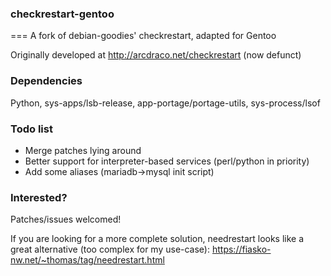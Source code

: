 ### checkrestart-gentoo
===
A fork of debian-goodies' checkrestart, adapted for Gentoo

Originally developed at http://arcdraco.net/checkrestart (now defunct)

### Dependencies
Python, sys-apps/lsb-release, app-portage/portage-utils, sys-process/lsof

### Todo list
* Merge patches lying around
* Better support for interpreter-based services (perl/python in priority)
* Add some aliases (mariadb->mysql init script)

### Interested?

Patches/issues welcomed!

If you are looking for a more complete solution, needrestart looks like a great alternative (too complex for my use-case): https://fiasko-nw.net/~thomas/tag/needrestart.html
